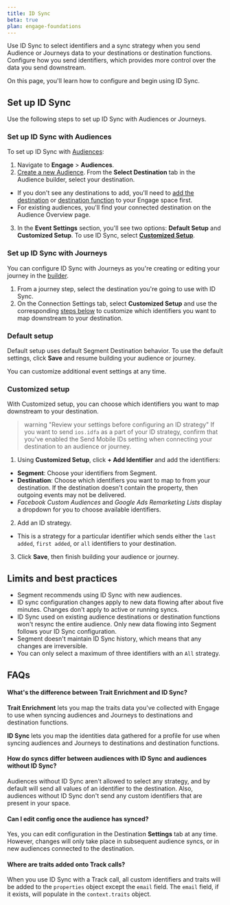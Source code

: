 ```yaml
--- 
title: ID Sync
beta: true
plan: engage-foundations
---
```


Use ID Sync to select identifiers and a sync strategy when you send Audience or Journeys data to your destinations or destination functions. Configure how you send identifiers, which provides more control over the data you send downstream. 

On this page, you'll learn how to configure and begin using ID Sync.

## Set up ID Sync

Use the following steps to set up ID Sync with Audiences or Journeys.

### Set up ID Sync with Audiences 

To set up ID Sync with [Audiences](/docs/engage/audiences/):

1. Navigate to **Engage** > **Audiences**.
2. [Create a new Audience](/docs/engage/audiences/). From the **Select Destination** tab in the Audience builder, select your destination.
- If you don't see any destinations to add, you'll need to [add the destination](/docs/connections/destinations/add-destination/#adding-a-destination) or [destination function](docs/connections/functions/destination-functions/#create-a-destination-function) to your Engage space first.
- For existing audiences, you'll find your connected destination on the Audience Overview page.
3. In the **Event Settings** section, you'll see two options: **Default Setup** and **Customized Setup**. To use ID Sync, select [**Customized Setup**](#customized-setup). 

### Set up ID Sync with Journeys

You can configure ID Sync with Journeys as you're creating or editing your journey in the [builder](/docs/engage/journeys/build-journey/).

1. From a journey step, select the destination you're going to use with ID Sync. 
2. On the Connection Settings tab, select **Customized Setup** and use the corresponding [steps below](#customized-setup) to customize which identifiers you want to map downstream to your destination. 

### Default setup 

Default setup uses default Segment Destination behavior. To use the default settings, click **Save** and resume building your audience or journey. 

You can customize additional event settings at any time. 

### Customized setup 

With Customized setup, you can choose which identifiers you want to map downstream to your destination.

> warning "Review your settings before configuring an ID strategy"
> If you want to send `ios.idfa` as a part of your ID strategy, confirm that you've enabled the Send Mobile IDs setting when connecting your destination to an audience or journey.   

1. Using **Customized Setup**, click **+ Add Identifier** and add the identifiers:
- **Segment**: Choose your identifiers from Segment.
- **Destination**: Choose which identifiers you want to map to from your destination. If the destination doesn't contain the property, then outgoing events may not be delivered.
- *Facebook Custom Audiences* and *Google Ads Remarketing Lists* display a dropdown for you to choose available identifiers. 
2. Add an ID strategy. 
- This is a strategy for a particular identifier which sends either the `last added`, `first added`, or `all` identifiers to your destination.
3. Click **Save**, then finish building your audience or journey.
 
## Limits and best practices

- Segment recommends using ID Sync with new audiences. 
- ID sync configuration changes apply to new data flowing after about five minutes. Changes don't apply to active or running syncs. 
- ID Sync used on existing audience destinations or destination functions won't resync the entire audience. Only new data flowing into Segment follows your ID Sync configuration. 
- Segment doesn't maintain ID Sync history, which means that any changes are irreversible. 
- You can only select a maximum of three identifiers with an `All` strategy.


## FAQs

#### What's the difference between Trait Enrichment and ID Sync? 

**Trait Enrichment** lets you map the traits data you've collected with Engage to use when syncing audiences and Journeys to destinations and destination functions. 

**ID Sync** lets you map the identities data gathered for a profile for use when syncing audiences and Journeys to destinations and destination functions.

#### How do syncs differ between audiences with ID Sync and audiences without ID Sync? 

Audiences without ID Sync aren't allowed to select any strategy, and by default will send all values of an identifier to the destination. Also, audiences without ID Sync don't send any custom identifiers that are present in your space. 

#### Can I edit config once the audience has synced? 
Yes, you can edit configuration in the Destination **Settings** tab at any time. However, changes will only take place in subsequent audience syncs, or in new audiences connected to the destination.

#### Where are traits added onto Track calls?
When you use ID Sync with a Track call, all custom identifiers and traits will be added to the `properties` object except the `email` field. The `email` field, if it exists, will populate in the `context.traits` object.
